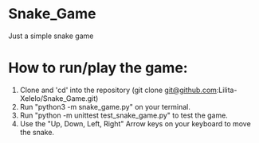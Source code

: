 # Snake_Game
Just a simple snake game 

# How to run/play the game:

1. Clone and 'cd' into the repository (git clone git@github.com:Lilita-Xelelo/Snake_Game.git)
2. Run "python3 -m snake_game.py" on your terminal.
3. Run "python -m unittest test_snake_game.py" to test the game.
4. Use the "Up, Down, Left, Right" Arrow keys on your keyboard to move the snake. 
